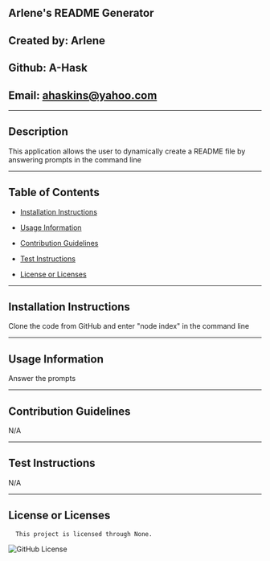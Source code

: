 ## Arlene's README Generator

  ## Created by: Arlene

  ## Github: A-Hask

  ## Email: ahaskins@yahoo.com
  ________________________________________
  
  ## Description
  
  This application allows the user to dynamically create a README file by answering prompts in the command line
  
  ________________________________________
  
  ## Table of Contents
  
  * [Installation Instructions](#installation-instructions)

  * [Usage Information](#usage-information)

  * [Contribution Guidelines](#contribution-guidelines)

  * [Test Instructions](#test-instructions)

  * [License or Licenses](#license-or-licenses)

  ________________________________________

  ## Installation Instructions

  Clone the code from GitHub and enter "node index" in the command line

  ________________________________________

  ## Usage Information

  Answer the prompts

  ________________________________________

  ## Contribution Guidelines

  N/A

  ________________________________________

  ## Test Instructions

  N/A

  ________________________________________
  ## License or Licenses

  
      This project is licensed through None.
      

   ![GitHub License](https://img.shields.io/badge/license-None-blue.svg)

  
